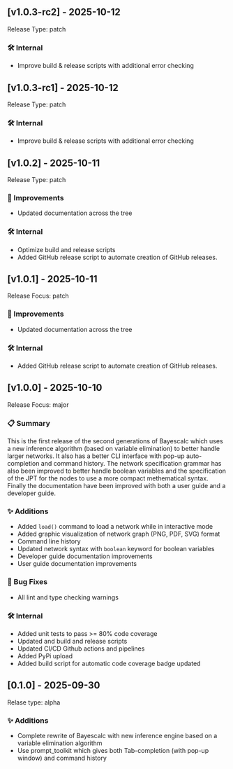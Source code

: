 ## [v1.0.3-rc2] - 2025-10-12

Release Type: patch

### 🛠 Internal
- Improve build & release scripts with additional error checking

## [v1.0.3-rc1] - 2025-10-12

Release Type: patch

### 🛠 Internal
- Improve build & release scripts with additional error checking

## [v1.0.2] - 2025-10-11

Release Type: patch

### 🚀 Improvements
- Updated documentation across the tree

### 🛠 Internal
- Optimize build and release scripts
- Added GitHub release script to automate creation of GitHub releases.

## [v1.0.1] - 2025-10-11

Release Focus: patch

### 🚀 Improvements
- Updated documentation across the tree

### 🛠 Internal
- Added GitHub release script to automate creation of GitHub releases.

## [v1.0.0] - 2025-10-10

Release Focus: major

### 📋 Summary 

This is the first release of the second generations of Bayescalc which uses a new 
inference algorithm (based on variable elimination) to better handle larger networks.
It also has a better CLI interface with pop-up auto-completion and command history.
The network specification grammar has also been improved to better handle boolean variables
and the specification of the JPT for the nodes to use a more compact methematical syntax.
Finally the documentation have been improved with both a user guide and a developer guide.


### ✨ Additions
- Added `load()` command to load a network while in interactive mode
- Added graphic visualization of network graph (PNG, PDF, SVG) format
- Command line history
- Updated network syntax with `boolean` keyword for boolean variables
- Developer guide documentation improvements
- User guide documentation improvements

### 🐛 Bug Fixes
- All lint and type checking warnings 

### 🛠 Internal
- Added unit tests to pass >= 80% code coverage
- Updated and build and release scripts
- Updated CI/CD Github actions and pipelines
- Added PyPi upload
- Added build script for automatic code coverage badge updated

## [0.1.0] - 2025-09-30

Relase type: alpha

### ✨ Additions
- Complete rewrite of Bayescalc with new inference engine based on a variable elimination algorithm
- Use prompt_toolkit which gives both Tab-completion (with pop-up window) and command history


